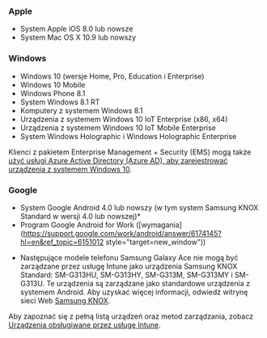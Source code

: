 

### <a name="apple"></a>Apple
  - System Apple iOS 8.0 lub nowsze
  - System Mac OS X 10.9 lub nowszy

### <a name="windows"></a>Windows
  - Windows 10 (wersje Home, Pro, Education i Enterprise)
  - Windows 10 Mobile
  - Windows Phone 8.1
  - System Windows 8.1 RT
  - Komputery z systemem Windows 8.1
  - Urządzenia z systemem Windows 10 IoT Enterprise (x86, x64)
  - Urządzenia z systemem Windows 10 IoT Mobile Enterprise
  - System Windows Holographic i Windows Holographic Enterprise

  Klienci z pakietem Enterprise Management + Security (EMS) mogą także [użyć usługi Azure Active Directory (Azure AD), aby zarejestrować urządzenia z systemem Windows 10](/intune-classic/deploy-use/set-up-windows-device-management-with-microsoft-intune#azure-active-directory-enrollment).

### <a name="google"></a>Google
- System Google Android 4.0 lub nowszy (w tym system Samsung KNOX Standard w wersji 4.0 lub nowszej)*
- Program Google Android for Work ([wymagania](https://support.google.com/work/android/answer/6174145?hl=en&ref_topic=6151012 style="target=new_window"))

* Następujące modele telefonu Samsung Galaxy Ace nie mogą być zarządzane przez usługę Intune jako urządzenia Samsung KNOX Standard: SM-G313HU, SM-G313HY, SM-G313M, SM-G313MY i SM-G313U. Te urządzenia są zarządzane jako standardowe urządzenia z systemem Android. Aby uzyskać więcej informacji, odwiedź witrynę sieci Web [Samsung KNOX](https://www.samsungknox.com/en).

Aby zapoznać się z pełną listą urządzeń oraz metod zarządzania, zobacz [Urządzenia obsługiwane przez usługę Intune](/intune/supported-devices-browsers#intune-supported-devices).
